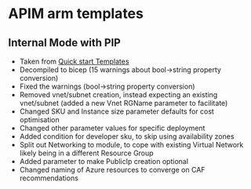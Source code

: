 # APIM arm templates

## Internal Mode with PIP

- Taken from [Quick start Templates](https://github.com/Azure/azure-quickstart-templates/blob/master/quickstarts/microsoft.apimanagement/api-management-create-with-internal-vnet-publicip/azuredeploy.json)
- Decompiled to bicep (15 warnings about bool->string property conversion)
- Fixed the warnings (bool->string property conversion)
- Removed vnet/subnet creation, instead expecting an existing vnet/subnet (added a new Vnet RGName parameter to facilitate)
- Changed SKU and Instance size parameter defaults for cost optimisation
- Changed other parameter values for specific deployment
- Added condition for developer sku, to skip using availability zones
- Split out Networking to module, to cope with existing Virtual Network likely being in a different Resource Group
- Added parameter to make PublicIp creation optional
- Changed naming of Azure resources to converge on CAF recommendations
